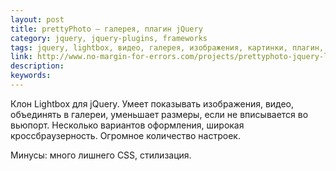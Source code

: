 ```yaml
---
layout: post
title: prettyPhoto — галерея, плагин jQuery
category: jquery, jquery-plugins, frameworks
tags: jquery, lightbox, видео, галерея, изображения, картинки, плагин, фотографии
link: http://www.no-margin-for-errors.com/projects/prettyphoto-jquery-lightbox-clone/#
description:
keywords:
---
```


<p>Клон Lightbox для jQuery. Умеет показывать изображения, видео, объединять в галереи, уменьшает размеры, если не вписывается во вьюпорт. Несколько вариантов оформления, широкая кроссбраузерность. Огромное количество настроек.</p>
<p>Минусы: много лишнего CSS, стилизация.</p>
